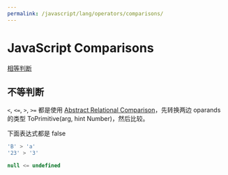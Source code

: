 ```yaml
---
permalink: /javascript/lang/operators/comparisons/
---
```


# JavaScript Comparisons

[相等判断](../equality.md)

## 不等判断

`<`, `<=`, `>`, `>=` 都是使用 [Abstract Relational Comparison](https://tc39.github.io/ecma262/#sec-abstract-relational-comparison)，先转换两边 oparands 的类型 ToPrimitive(arg, hint Number)，然后比较。

下面表达式都是 false

```js
'B' > 'a'
'23' > '3'

null <= undefined
```
